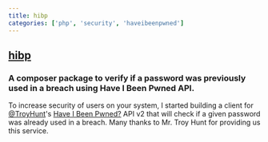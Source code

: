 ```yaml
---
title: hibp
categories: ['php', 'security', 'haveibeenpwned']
---
```

## [hibp](https://github.com/DragonBe/hibp)

### A composer package to verify if a password was previously used in a breach using Have I Been Pwned API.


To increase security of users on your system, I started building a client for [@TroyHunt](https://twitter.com/troyhunt)'s [Have I Been Pwned?](https://haveibeenpwned.com/) API v2 that will check if a given password was already used in a breach. Many thanks to Mr. Troy Hunt for providing us this service.
